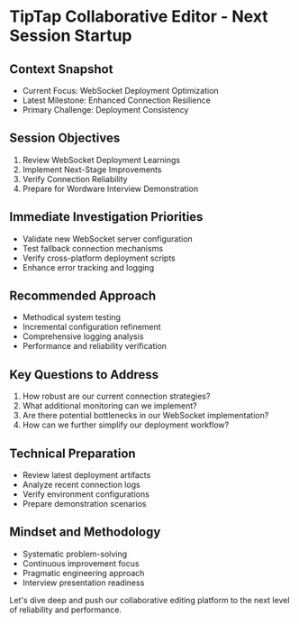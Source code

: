 # TipTap Collaborative Editor - Next Session Startup

## Context Snapshot
- Current Focus: WebSocket Deployment Optimization
- Latest Milestone: Enhanced Connection Resilience
- Primary Challenge: Deployment Consistency

## Session Objectives
1. Review WebSocket Deployment Learnings
2. Implement Next-Stage Improvements
3. Verify Connection Reliability
4. Prepare for Wordware Interview Demonstration

## Immediate Investigation Priorities
- Validate new WebSocket server configuration
- Test fallback connection mechanisms
- Verify cross-platform deployment scripts
- Enhance error tracking and logging

## Recommended Approach
- Methodical system testing
- Incremental configuration refinement
- Comprehensive logging analysis
- Performance and reliability verification

## Key Questions to Address
1. How robust are our current connection strategies?
2. What additional monitoring can we implement?
3. Are there potential bottlenecks in our WebSocket implementation?
4. How can we further simplify our deployment workflow?

## Technical Preparation
- Review latest deployment artifacts
- Analyze recent connection logs
- Verify environment configurations
- Prepare demonstration scenarios

## Mindset and Methodology
- Systematic problem-solving
- Continuous improvement focus
- Pragmatic engineering approach
- Interview presentation readiness

Let's dive deep and push our collaborative editing platform to the next level of reliability and performance.